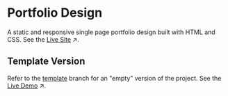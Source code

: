 # Portfolio Design

A static and responsive single page portfolio design built with HTML and CSS. See the [Live Site](https://sidney-shafer.netlify.app/) ↗️.

## Template Version
Refer to the [template](https://github.com/sidneyshafer/portfolio/tree/template) branch for an "empty" version of the project. See the [Live Demo](https://codepen.io/sidneyshafer/pen/abxBVeQ) ↗️.